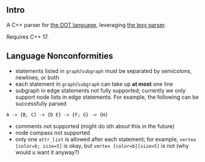 ## Intro

A C++ parser for [the DOT language](https://graphviz.org/doc/info/lang.html), leveraging [the lexy parser](https://github.com/foonathan/lexy).

Requires C++ 17. 

## Language Nonconformities

- statements listed in `graph`/`subgraph` must be separated by semicolons, newlines, or both
- each statement in `graph`/`subgraph` can take up **at most** one line
- subgraph in edge statements not fully supported; currently we only support node lists in edge statements. For example, the following can be successfully parsed
```
A -> {B, C} -> {D E} -> {F; G} -> {H}
```
- comments not supported (might do sth about this in the future)
- node compass not supported
- only one `attr_list` is allowed after each statement; for example, `vertex [color=b; size=5]` is okay, but `vertex [color=b][size=5]` is not (why would u want it anyway?)